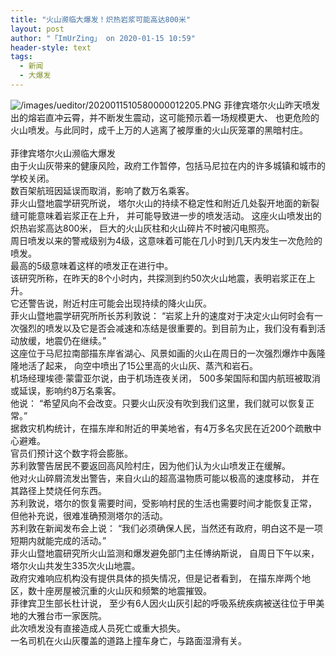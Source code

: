 ```yaml
---
title: "火山濒临大爆发！炽热岩浆可能高达800米"
layout: post
author: "「ImUrZing」 on 2020-01-15 10:59"
header-style: text
tags:
  - 新闻
  - 大爆发
---
```


<img src="http://images.feileyuan.com/images/ueditor/2020011510580000012205.PNG" title="/images/ueditor/2020011510580000012205.PNG" alt="/images/ueditor/2020011510580000012205.PNG">
菲律宾塔尔火山昨天喷发出的熔岩直冲云霄，并不断发生震动，这可能预示着一场规模更大、
也更危险的火山喷发。与此同时，成千上万的人逃离了被厚重的火山灰笼罩的黑暗村庄。
<br>
<br>
菲律宾塔尔火山濒临大爆发
<br>
由于火山灰带来的健康风险，政府工作暂停，包括马尼拉在内的许多城镇和城市的学校关闭。
<br>
数百架航班因延误而取消，影响了数万名乘客。
<br>
菲火山暨地震学研究所说，
塔尔火山的持续不稳定性和附近几处裂开地面的新裂缝可能意味着岩浆正在上升，
并可能导致进一步的喷发活动。
这座火山喷发出的炽热岩浆高达800米，
巨大的火山灰柱和火山碎片不时被闪电照亮。
<br>
周日喷发以来的警戒级别为4级，这意味着可能在几小时到几天内发生一次危险的喷发。
<br>
最高的5级意味着这样的喷发正在进行中。
<br>
该研究所称，在昨天的8个小时内，共探测到约50次火山地震，表明岩浆正在上升。
<br>
它还警告说，附近村庄可能会出现持续的降火山灰。
<br>
菲火山暨地震学研究所所长苏利敦说：
“岩浆上升的速度对于决定火山何时会有一次强烈的喷发以及它是否会减速和冻结是很重要的。到目前为止，我们没有看到活动放缓，地震仍在继续。”
<br>
这座位于马尼拉南部描东岸省湖心、风景如画的火山在周日的一次强烈爆炸中轰隆隆地活了起来，
向空中喷出了15公里高的火山灰、蒸汽和岩石。
<br>
机场经理埃德‧蒙雷亚尔说，由于机场连夜关闭，
500多架国际和国内航班被取消或延误，影响约8万名乘客。
<br>
他说：
“希望风向不会改变。只要火山灰没有吹到我们这里，我们就可以恢复正常。”
<br>
据救灾机构统计，在描东岸和附近的甲美地省，有4万多名灾民在近200个疏散中心避难。
<br>
官员们预计这个数字将会膨胀。
<br>
苏利敦警告居民不要返回高风险村庄，因为他们认为火山喷发正在缓解。
<br>
他对火山碎屑流发出警告，来自火山的超高温物质可能以极高的速度移动，
并在其路径上焚烧任何东西。
<br>
苏利敦说，塔尔的恢复需要时间，受影响村民的生活也需要时间才能恢复正常，
但他补充说，很难准确预测塔尔的活动。
<br>
苏利敦在新闻发布会上说：
“我们必须确保人民，当然还有政府，明白这不是一项短期内就能完成的活动。”
<br>
菲火山暨地震研究所火山监测和爆发避免部门主任博纳斯说，
自周日下午以来，塔尔火山共发生335次火山地震。
<br>
政府灾难响应机构没有提供具体的损失情况，但是记者看到，
在描东岸两个地区，数十座房屋被沉重的火山灰和频繁的地震摧毁。
<br>
菲律宾卫生部长杜计说，
至少有6人因火山灰引起的呼吸系统疾病被送往位于甲美地的大雅台市一家医院。
<br>
此次喷发没有直接造成人员死亡或重大损失。
<br>
一名司机在火山灰覆盖的道路上撞车身亡，与路面湿滑有关。
<br>


